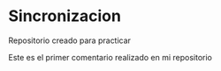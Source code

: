 # Sincronizacion
Repositorio creado para practicar

Este es el primer comentario realizado en mi repositorio